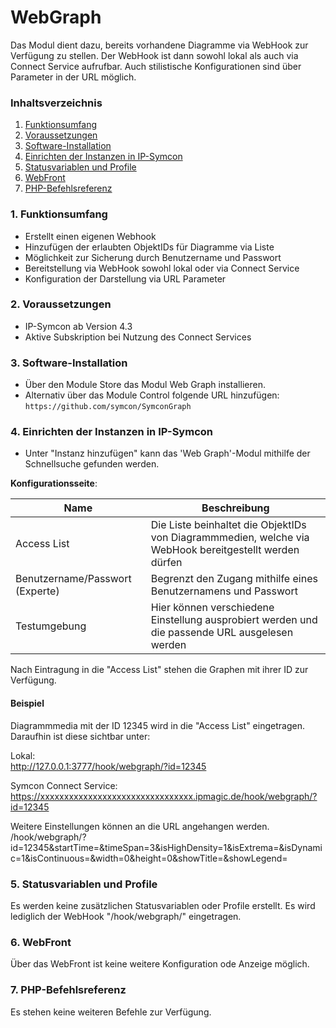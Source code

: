 # WebGraph
Das Modul dient dazu, bereits vorhandene Diagramme via WebHook zur Verfügung zu stellen.
Der WebHook ist dann sowohl lokal als auch via Connect Service aufrufbar.
Auch stilistische Konfigurationen sind über Parameter in der URL möglich.

### Inhaltsverzeichnis

1. [Funktionsumfang](#1-funktionsumfang)
2. [Voraussetzungen](#2-voraussetzungen)
3. [Software-Installation](#3-software-installation)
4. [Einrichten der Instanzen in IP-Symcon](#4-einrichten-der-instanzen-in-ip-symcon)
5. [Statusvariablen und Profile](#5-statusvariablen-und-profile)
6. [WebFront](#6-webfront)
7. [PHP-Befehlsreferenz](#7-php-befehlsreferenz)

### 1. Funktionsumfang

* Erstellt einen eigenen Webhook
* Hinzufügen der erlaubten ObjektIDs für Diagramme via Liste
* Möglichkeit zur Sicherung durch Benutzername und Passwort
* Bereitstellung via WebHook sowohl lokal oder via Connect Service
* Konfiguration der Darstellung via URL Parameter

### 2. Voraussetzungen

- IP-Symcon ab Version 4.3
- Aktive Subskription bei Nutzung des Connect Services

### 3. Software-Installation

* Über den Module Store das Modul Web Graph installieren.
* Alternativ über das Module Control folgende URL hinzufügen:
`https://github.com/symcon/SymconGraph`  

### 4. Einrichten der Instanzen in IP-Symcon

- Unter "Instanz hinzufügen" kann das 'Web Graph'-Modul mithilfe der Schnellsuche gefunden werden.  

__Konfigurationsseite__:

Name                            | Beschreibung
------------------------------- | ---------------------------------
Access List                     | Die Liste beinhaltet die ObjektIDs von Diagrammmedien, welche via WebHook bereitgestellt werden dürfen
Benutzername/Passwort (Experte) | Begrenzt den Zugang mithilfe eines Benutzernamens und Passwort
Testumgebung                    | Hier können verschiedene Einstellung ausprobiert werden und die passende URL ausgelesen werden

Nach Eintragung in die "Access List" stehen die Graphen mit ihrer ID zur Verfügung.

#### Beispiel

Diagrammmedia mit der ID 12345 wird in die "Access List" eingetragen.
Daraufhin ist diese sichtbar unter:

Lokal:  
http://127.0.0.1:3777/hook/webgraph/?id=12345

Symcon Connect Service:
https://xxxxxxxxxxxxxxxxxxxxxxxxxxxxxxxx.ipmagic.de/hook/webgraph/?id=12345

Weitere Einstellungen können an die URL angehangen werden.  
/hook/webgraph/?id=12345&startTime=&timeSpan=3&isHighDensity=1&isExtrema=&isDynamic=1&isContinuous=&width=0&height=0&showTitle=&showLegend=

### 5. Statusvariablen und Profile

Es werden keine zusätzlichen Statusvariablen oder Profile erstellt.
Es wird lediglich der WebHook "/hook/webgraph/" eingetragen.

### 6. WebFront

Über das WebFront ist keine weitere Konfiguration ode Anzeige möglich.

### 7. PHP-Befehlsreferenz

Es stehen keine weiteren Befehle zur Verfügung. 
